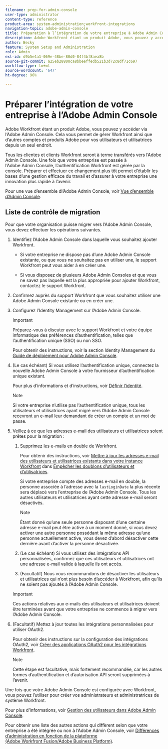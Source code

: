 ```yaml
---
filename: prep-for-admin-console
user-type: administrator
content-type: reference
product-area: system-administration;workfront-integrations
navigation-topic: adobe-admin-console
title: Préparation à l’intégration de votre entreprise à Adobe Admin Console
description: Adobe Workfront étant un produit Adobe, vous pouvez y accéder via l’Adobe Admin Console. Cela vous permet de gérer Workfront ainsi que d’autres comptes et produits Adobe pour vos utilisateurs et utilisatrices depuis un seul endroit.
author: Becky
feature: System Setup and Administration
role: Admin
exl-id: d9b5e4a1-069e-48be-80d0-84f4bf8aea8b
source-git-commit: a25eb28800ca8bbeeffedb521b3d72c8df71c697
workflow-type: tm+mt
source-wordcount: '647'
ht-degree: 96%

---
```


# Préparer l’intégration de votre entreprise à l’Adobe Admin Console

<!-- Audited: 12/2023 -->

Adobe Workfront étant un produit Adobe, vous pouvez y accéder via l’Adobe Admin Console. Cela vous permet de gérer Workfront ainsi que d’autres comptes et produits Adobe pour vos utilisateurs et utilisatrices depuis un seul endroit.

Tous les clientes et clients Workfront seront à terme transférés vers l’Adobe Admin Console. Une fois que votre entreprise est passée à l’Adobe Admin Console, l’authentification Workfront est gérée par la console. Préparer et effectuer ce changement plus tôt permet d’établir les bases d’une gestion efficace du travail et d’assurer à votre entreprise une innovation plus rapide à l’avenir.

Pour une vue d’ensemble dl’Adobe Admin Console, voir [Vue d’ensemble d’Admin Console](https://helpx.adobe.com/fr/enterprise/using/admin-console.html).

## Liste de contrôle de migration

Pour que votre organisation puisse migrer vers l’Adobe Admin Console, vous devez effectuer les opérations suivantes.

1. Identifiez l’Adobe Admin Console dans laquelle vous souhaitez ajouter Workfront.

   * Si votre entreprise ne dispose pas d’une Adobe Admin Console existante, ou que vous ne souhaitez pas en utiliser une, le support Workfront peut vous aider à en créer une.

   * Si vous disposez de plusieurs Adobe Admin Consoles et que vous ne savez pas laquelle est la plus appropriée pour ajouter Workfront, contactez le support Workfront.

1. Confirmez auprès du support Workfront que vous souhaitez utiliser une Adobe Admin Console existante ou en créer une.

1. Configurez l’Identity Management sur l’Adobe Admin Console.

   >[!IMPORTANT]
   >
   >Préparez-vous à discuter avec le support Workfront et votre équipe informatique des préférences d’authentification, telles que l’authentification unique (SSO) ou non SSO.

   Pour obtenir des instructions, voir la section Identity Management du [Guide de déploiement pour Adobe Admin Console](https://helpx.adobe.com/enterprise/using/deployment-planning.html).

1. (Le cas échéant) Si vous utilisez l’authentification unique, connectez la nouvelle Adobe Admin Console à votre fournisseur d’authentification unique existant.

   Pour plus d’informations et d’instructions, voir [Définir l’identité](https://helpx.adobe.com/enterprise/using/set-up-identity.html).

   >[!NOTE]
   >
   >Si votre entreprise n’utilise pas l’authentification unique, tous les utilisateurs et utilisatrices ayant migré vers l’Adobe Admin Console recevront un e-mail leur demandant de créer un compte et un mot de passe.

1. Veillez à ce que les adresses e-mail des utilisateurs et utilisatrices soient prêtes pour la migration :

   1. Supprimez les e-mails en double de Workfront.

      Pour obtenir des instructions, voir [Mettre à jour les adresses e-mail des utilisateurs et utilisatrices existants dans votre instance Workfront](/help/quicksilver/administration-and-setup/manage-workfront/security/prevent-duplicate-users.md#update-email-addresses-of-existing-users-in-your-workfront-instance) dans [Empêcher les doublons d’utilisateurs et d’utilisatrices](/help/quicksilver/administration-and-setup/manage-workfront/security/prevent-duplicate-users.md).

      Si votre entreprise compte des adresses e-mail en double, la personne associée à l’adresse avec la `lastLoginDate` la plus récente sera déplacé vers l’entreprise de l’Adobe Admin Console. Tous les autres utilisateurs et utilisatrices ayant cette adresse e-mail seront désactivés.

      >[!NOTE]
      >
      >Étant donné qu’une seule personne disposant d’une certaine adresse e-mail peut être active à un moment donné, si vous devez activer une autre personne possédant la même adresse qu’une personne actuellement active, vous devez d’abord désactiver cette dernière avant d’activer la personne désactivée.

   1. (Le cas échéant) Si vous utilisez des intégrations API personnalisées, confirmez que ces utilisateurs et utilisatrices ont une adresse e-mail valide à laquelle ils ont accès.

   1. (Facultatif) Nous vous recommandons de désactiver les utilisateurs et utilisatrices qui n’ont plus besoin d’accéder à Workfront, afin qu’ils ne soient pas ajoutés à l’Adobe Admin Console.

   >[!IMPORTANT]
   >
   >Ces actions relatives aux e-mails des utilisateurs et utilisatrices doivent être terminées avant que votre entreprise ne commence à migrer vers l’Adobe Admin Console.

1. (Facultatif) Mettez à jour toutes les intégrations personnalisées pour utiliser OAuth2.

   Pour obtenir des instructions sur la configuration des intégrations OAuth2, voir [Créer des applications OAuth2 pour les intégrations Workfront](../../administration-and-setup/configure-integrations/create-oauth-application.md).

   >[!NOTE]
   >
   >Cette étape est facultative, mais fortement recommandée, car les autres formes d’authentification et d’autorisation API seront supprimées à l’avenir.

Une fois que votre Adobe Admin Console est configurée avec Workfront, vous pouvez l’utiliser pour créer vos administrateurs et administratrices de système Workfront.

Pour plus d’informations, voir [Gestion des utilisateurs dans Adobe Admin Console](../../administration-and-setup/add-users/create-and-manage-users/admin-console.md).

Pour obtenir une liste des autres actions qui diffèrent selon que votre entreprise a été intégrée ou non à l’Adobe Admin Console, voir [Différences d’administration en fonction de la plateforme (Adobe Workfront Fusion/Adobe Business Platform)](../../administration-and-setup/get-started-wf-administration/actions-in-admin-console.md).
